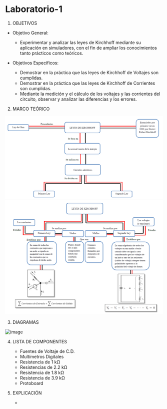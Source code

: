 # Laboratorio-1
1. OBJETIVOS
- Objetivo General:

    - Experimentar y analizar las leyes de Kirchhoff mediante su aplicación en simuladores, con el fin de ampliar los conocimientos tanto prácticos como teóricos.

- Objetivos Específicos:

    - Demostrar en la práctica que las leyes de Kirchhoff de Voltajes son cumplidas.
    - Demostrar en la práctica que las leyes de Kirchhoff de Corrientes son cumplidas.
    - Mediante la medición y el cálculo de los voltajes y las corrientes del circuito, observar y analizar las diferencias y los errores.

2. MARCO TEÓRICO

![image](https://github.com/Matthew-Benitez/Laboratorio-1/blob/main/2020-12-18%20(6).png?raw=true)
![image](https://github.com/Matthew-Benitez/Laboratorio-1/blob/main/2020-12-18%20(8).png?raw=true)

3. DIAGRAMAS

![image](https://user-images.githubusercontent.com/75439689/102423835-df314a00-3fd7-11eb-983d-872db8574a41.png)

4. LISTA DE COMPONENTES

    - Fuentes de Voltaje de C.D.
    - Multímetros Digitales
    - Resistencia de 1 kΩ
    - Resistencias de 2.2 kΩ
    - Resistencia de 1.8 kΩ
    - Resistencia de 3.9 kΩ
    - Protoboard
5. EXPLICACIÓN

    -
